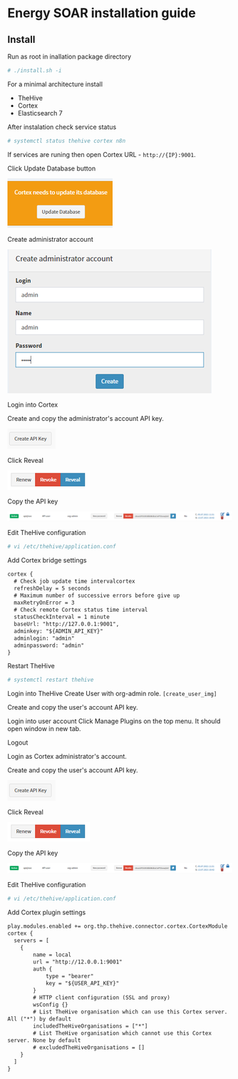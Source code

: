 # Energy SOAR installation guide #

## Install ##

Run as root in inallation package directory
```bash
# ./install.sh -i
```

For a minimal architecture install
* TheHive
* Cortex
* Elasticsearch 7

After instalation check service status

```bash
# systemctl status thehive cortex n8n
```

If services are runing then open Cortex URL - `http://{IP}:9001`.

Click Update Database button

![Click Update Database button](/media/02-00-00-db_update.png)

Create administrator account

![Create administrator account](/media/02-00-01-create_admin.png)

Login into Cortex

Create and copy the administrator's account API key.

![Create API key Energy SOAR](/media/01-00-02-api_create.png)

Click Reveal

![Reveal the API key](/media/01-00-01-api_methods.png)

Copy the API key

![Copy the API key](/media/01-00-00-api_key.png)

Edit TheHive configuration

```bash
# vi /etc/thehive/application.conf
```

Add Cortex bridge settings 

```
cortex {
  # Check job update time intervalcortex
  refreshDelay = 5 seconds
  # Maximum number of successive errors before give up
  maxRetryOnError = 3
  # Check remote Cortex status time interval
  statusCheckInterval = 1 minute
  baseUrl: "http://127.0.0.1:9001",
  adminkey: "${ADMIN_API_KEY}"
  adminlogin: "admin"
  adminpassword: "admin"
}
```

Restart TheHive

```bash
# systemctl restart thehive
```

Login into TheHive
Create User with org-admin role.
`[create_user_img]`

Create and copy the user's account API key.

Login into user account
Click Manage Plugins on the top menu. It should open window in new tab.

Logout

Login as Cortex administrator's account.

Create and copy the user's account API key.

![Create API key Energy SOAR](/media/01-00-02-api_create.png)

Click Reveal

![Reveal the API key](/media/01-00-01-api_methods.png)

Copy the API key

![Copy the API key](/media/01-00-00-api_key.png)

Edit TheHive configuration

```bash
# vi /etc/thehive/application.conf
```

Add Cortex plugin settings 

```
play.modules.enabled += org.thp.thehive.connector.cortex.CortexModule
cortex {
  servers = [
    {
        name = local
        url = "http://12.0.0.1:9001"
        auth {
            type = "bearer"
            key = "${USER_API_KEY}"
        }
        # HTTP client configuration (SSL and proxy)
        wsConfig {}
        # List TheHive organisation which can use this Cortex server. All ("*") by default
        includedTheHiveOrganisations = ["*"]
        # List TheHive organisation which cannot use this Cortex server. None by default
        # excludedTheHiveOrganisations = []
    }
  ]
}
```
